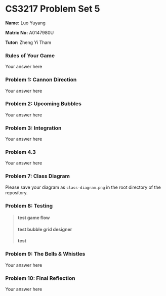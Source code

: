 CS3217 Problem Set 5
==

**Name:** Luo Yuyang

**Matric No:** A0147980U

**Tutor:** Zheng Yi Tham

### Rules of Your Game

Your answer here


### Problem 1: Cannon Direction

Your answer here


### Problem 2: Upcoming Bubbles

Your answer here


### Problem 3: Integration

Your answer here


### Problem 4.3

Your answer here


### Problem 7: Class Diagram

Please save your diagram as `class-diagram.png` in the root directory of the repository.

### Problem 8: Testing

> #### test game flow
> #### test bubble grid designer
> #### test 


### Problem 9: The Bells & Whistles

Your answer here


### Problem 10: Final Reflection

Your answer here
